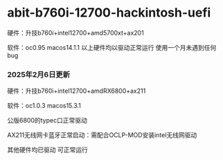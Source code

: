 # abit-b760i-12700-hackintosh-uefi
硬件：升技b760i+intel12700+amd5700xt+ax201

软件：oc0.95 macos14.1.1
以上硬件均以驱动正常运行 使用一个月未遇到任何bug



### 2025年2月6日更新
硬件：升技b760i+intel12700+amdRX6800+ax211

软件：oc1.0.3 macos15.3.1

公版6800的typec口正常驱动

AX211无线网卡蓝牙正常启动：需配合OCLP-MOD安装intel无线网驱动

其他硬件均已驱动 可正常运行
